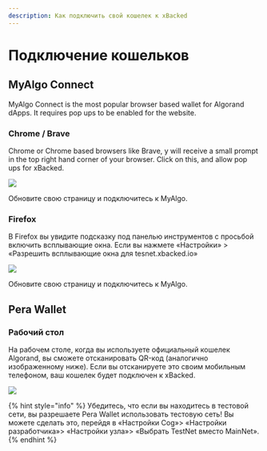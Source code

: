 ```yaml
---
description: Как подключить свой кошелек к xBacked
---
```


# Подключение кошельков

## MyAlgo Connect

MyAlgo Connect is the most popular browser based wallet for Algorand dApps. It requires pop ups to be enabled for the website.

### Chrome / Brave

Chrome or Chrome based browsers like Brave, y will receive a small prompt in the top right hand corner of your browser. Click on this, and allow pop ups for xBacked.

![](https://2230576022-files.gitbook.io/\~/files/v0/b/gitbook-x-prod.appspot.com/o/spaces%2F-MkZeXaHLm5cTFFSkBy9%2Fuploads%2FEbGvezCv0q5CHkdAhJZh%2Fimage.png?alt=media\&token=72b441d0-553f-4151-bd18-370f0532e4e4)

Обновите свою страницу и подключитесь к MyAlgo.

### Firefox

В Firefox вы увидите подсказку под панелью инструментов с просьбой включить всплывающие окна. Если вы нажмете «Настройки» > «Разрешить всплывающие окна для tesnet.xbacked.io»

![](https://2230576022-files.gitbook.io/\~/files/v0/b/gitbook-x-prod.appspot.com/o/spaces%2F-MkZeXaHLm5cTFFSkBy9%2Fuploads%2FPynYqTehOEyQpRvTxe6T%2Fimage.png?alt=media\&token=c370f272-eea4-4273-9bfc-74b646af77c0)

Обновите свою страницу и подключитесь к MyAlgo.

## Pera Wallet

### **Рабочий стол**

На рабочем столе, когда вы используете официальный кошелек Algorand, вы сможете отсканировать QR-код (аналогично изображенному ниже). Если вы отсканируете это своим мобильным телефоном, ваш кошелек будет подключен к xBacked.

![](https://2230576022-files.gitbook.io/\~/files/v0/b/gitbook-x-prod.appspot.com/o/spaces%2F-MkZeXaHLm5cTFFSkBy9%2Fuploads%2FKqDxCfgg1d5ZQEKlCAvo%2Fimage.png?alt=media\&token=9f539d09-e027-45b6-95a2-f203848a8410)

{% hint style="info" %}
Убедитесь, что если вы находитесь в тестовой сети, вы разрешаете Pera Wallet использовать тестовую сеть! Вы можете сделать это, перейдя в «Настройки Cog»> «Настройки разработчика»> «Настройки узла»> «Выбрать TestNet вместо MainNet».
{% endhint %}
